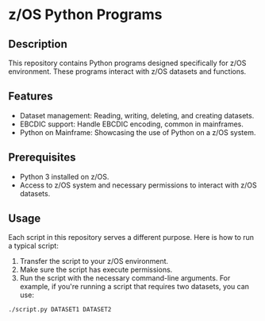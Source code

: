 # z/OS Python Programs

## Description

This repository contains Python programs designed specifically for z/OS environment. These programs interact with z/OS datasets and functions.

## Features

- Dataset management: Reading, writing, deleting, and creating datasets.
- EBCDIC support: Handle EBCDIC encoding, common in mainframes.
- Python on Mainframe: Showcasing the use of Python on a z/OS system.

## Prerequisites

- Python 3 installed on z/OS.
- Access to z/OS system and necessary permissions to interact with z/OS datasets.

## Usage

Each script in this repository serves a different purpose. Here is how to run a typical script:

1. Transfer the script to your z/OS environment.
2. Make sure the script has execute permissions.
3. Run the script with the necessary command-line arguments. For example, if you're running a script that requires two datasets, you can use:
```bash
./script.py DATASET1 DATASET2
